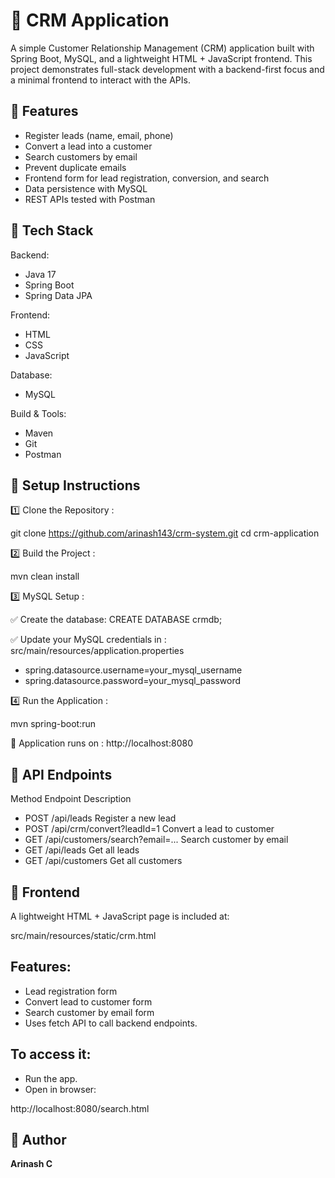 # 📄 CRM Application
A simple Customer Relationship Management (CRM) application built with Spring Boot, MySQL, and a lightweight HTML + JavaScript frontend.
This project demonstrates full-stack development with a backend-first focus and a minimal frontend to interact with the APIs.

## 🔷 Features
- Register leads (name, email, phone)
- Convert a lead into a customer
- Search customers by email
- Prevent duplicate emails
- Frontend form for lead registration, conversion, and search
- Data persistence with MySQL
- REST APIs tested with Postman

## 🔷 Tech Stack
Backend: 
- Java 17
- Spring Boot
- Spring Data JPA

Frontend: 
- HTML
- CSS
- JavaScript

Database: 
- MySQL

Build & Tools: 
- Maven
- Git
- Postman

## 🔷 Setup Instructions

1️⃣ Clone the Repository : 

git clone <https://github.com/arinash143/crm-system.git>
cd crm-application

2️⃣ Build the Project : 

mvn clean install

3️⃣ MySQL Setup : 

✅ Create the database:
CREATE DATABASE crmdb;

✅ Update your MySQL credentials in : 
src/main/resources/application.properties
- spring.datasource.username=your_mysql_username
- spring.datasource.password=your_mysql_password

4️⃣ Run the Application : 

mvn spring-boot:run

📌 Application runs on :
http://localhost:8080

## 🔷 API Endpoints
Method	  Endpoint                        	Description
- POST	  /api/leads	                   Register a new lead
- POST	  /api/crm/convert?leadId=1 	   Convert a lead to customer
- GET	    /api/customers/search?email=...	Search customer by email
- GET	    /api/leads	                    Get all leads
- GET   	/api/customers	                Get all customers

## 🔷 Frontend
A lightweight HTML + JavaScript page is included at:

src/main/resources/static/crm.html

## Features:
- Lead registration form
- Convert lead to customer form
- Search customer by email form
- Uses fetch API to call backend endpoints.

## To access it:

- Run the app.
- Open in browser:
  
http://localhost:8080/search.html

## 👤 Author  
**Arinash C**

